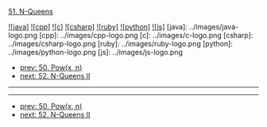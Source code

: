 [51. N-Queens](https://leetcode.com/problems/n-queens/)

[![java]](../java/051-n-queens.md)
[![cpp]](../cpp/051-n-queens.md)
[![c]](../c/051-n-queens.md)
[![csharp]](../csharp/051-n-queens.md)
[![ruby]](../ruby/051-n-queens.md)
[![python]](../python/051-n-queens.md)
[![js]](../js/051-n-queens.md)
[java]: ../images/java-logo.png
[cpp]: ../images/cpp-logo.png
[c]: ../images/c-logo.png
[csharp]: ../images/csharp-logo.png
[ruby]: ../images/ruby-logo.png
[python]: ../images/python-logo.png
[js]: ../images/js-logo.png

- [prev: 50. Pow(x, n)](050-powx-n.md)
- [next: 52. N-Queens II](052-n-queens-ii.md)

---


---

- [prev: 50. Pow(x, n)](050-powx-n.md)
- [next: 52. N-Queens II](052-n-queens-ii.md)
